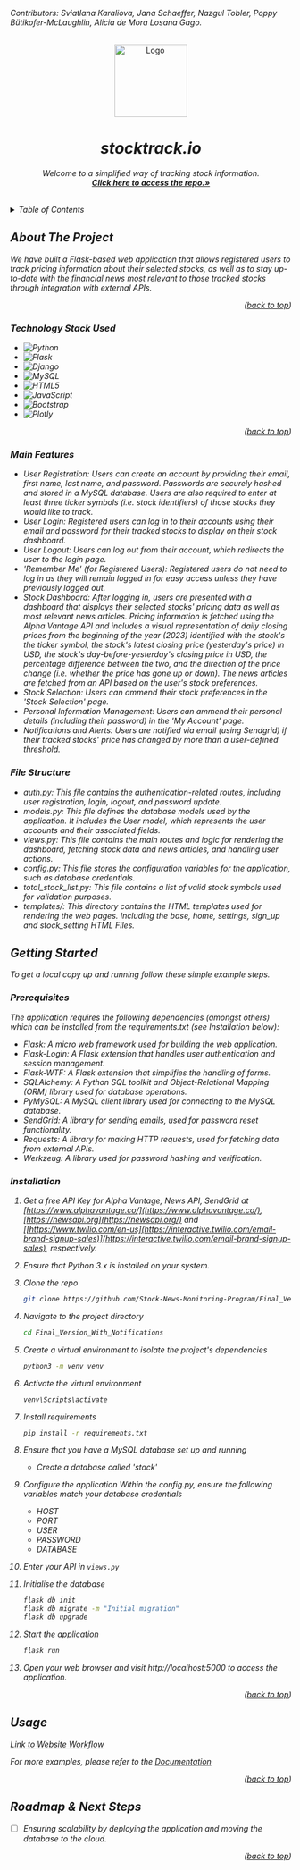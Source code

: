 </p><em>Contributors: Sviatlana Karaliova, Jana Schaeffer, Nazgul Tobler, Poppy Bütikofer-McLaughlin, Alicia de Mora Losana Gago.</em></p>

<!-- PROJECT LOGO -->
<br />
<div align="center">
  <a href="https://github.com/Stock-News-Monitoring-Program/Final_Version_With_Notifications">
    <img src="https://cdn.pixabay.com/photo/2020/05/21/22/23/logo-5203035_1280.png" alt="Logo" height="130">
  </a>
  <h1><em>stocktrack.io<em/></h1>
  <p align="center">
    Welcome to a simplified way of tracking stock information.
    <br />
    <a href="https://github.com/Stock-News-Monitoring-Program/Final_Version_With_Notifications"><strong>Click here to access the repo.»</strong></a>
    <br />
    <br />
  </p>
</div>

<!-- TABLE OF CONTENTS -->
<details>
  <summary>Table of Contents</summary>
  <ol>
    <li>
      <a href="#about-the-project">About The Project</a>
      <ul>
        <li><a href="#built-with">Technology Stack Used</a></li>
      </ul>
    </li>
    <li>
      <a href="#getting-started">Getting Started</a>
      <ul>
        <li><a href="#prerequisites">Prerequisites</a></li>
        <li><a href="#installation">Installation</a></li>
      </ul>
    </li>
    <li><a href="#usage">Usage</a></li>
    <li><a href="#roadmap">Roadmap</a></li>
  </ol>
</details>


<!-- ABOUT THE PROJECT -->
## About The Project

We have built a Flask-based web application that allows registered users to track pricing information about their selected stocks, as well as to stay up-to-date with the financial news most relevant to those tracked stocks through integration with external APIs.

<p align="right">(<a href="#readme-top">back to top</a>)</p>


### Technology Stack Used
* ![Python](https://img.shields.io/badge/python-3670A0?style=for-the-badge&logo=python&logoColor=ffdd54)
* ![Flask](https://img.shields.io/badge/flask-%23000.svg?style=for-the-badge&logo=flask&logoColor=white)
* ![Django](https://img.shields.io/badge/django-%23092E20.svg?style=for-the-badge&logo=django&logoColor=white)
* ![MySQL](https://img.shields.io/badge/mysql-%2300f.svg?style=for-the-badge&logo=mysql&logoColor=white)
* ![HTML5](https://img.shields.io/badge/html5-%23E34F26.svg?style=for-the-badge&logo=html5&logoColor=white)
* ![JavaScript](https://img.shields.io/badge/javascript-%23323330.svg?style=for-the-badge&logo=javascript&logoColor=%23F7DF1E)
* ![Bootstrap](https://img.shields.io/badge/Bootstrap-563D7C?style=for-the-badge&logo=bootstrap&logoColor=white)
* ![Plotly](https://img.shields.io/badge/-%20Plotly-orange)

<p align="right">(<a href="#readme-top">back to top</a>)</p>


### Main Features
* User Registration: Users can create an account by providing their email, first name, last name, and password. Passwords are securely hashed and stored in a MySQL database. Users are also required to enter at least three ticker symbols (i.e. stock identifiers) of those stocks they would like to track.
* User Login: Registered users can log in to their accounts using their email and password for their tracked stocks to display on their stock dashboard.
* User Logout: Users can log out from their account, which redirects the user to the login page.
* 'Remember Me' (for Registered Users): Registered users do not need to log in as they will remain logged in for easy access unless they have previously logged out.
* Stock Dashboard: After logging in, users are presented with a dashboard that displays their selected stocks' pricing data as well as most relevant news articles. Pricing information is fetched using the Alpha Vantage API and includes a visual representation of daily closing prices from the beginning of the year (2023) identified with the stock's the ticker symbol, the stock's latest closing price (yesterday's price) in USD, the stock's day-before-yesterday's closing price in USD, the percentage difference between the two, and the direction of the price change (i.e. whether the price has gone up or down). The news articles are fetched from an API based on the user's stock preferences.
* Stock Selection: Users can ammend their stock preferences in the 'Stock Selection' page.
* Personal Information Management: Users can ammend their personal details (including their password) in the 'My Account' page.
* Notifications and Alerts: Users are notified via email (using Sendgrid) if their tracked stocks' price has changed by more than a user-defined threshold.

### File Structure
* auth.py: This file contains the authentication-related routes, including user registration, login, logout, and password update.
* models.py: This file defines the database models used by the application. It includes the User model, which represents the user accounts and their associated fields.
* views.py: This file contains the main routes and logic for rendering the dashboard, fetching stock data and news articles, and handling user actions.
* config.py: This file stores the configuration variables for the application, such as database credentials.
* total_stock_list.py: This file contains a list of valid stock symbols used for validation purposes.
* templates/: This directory contains the HTML templates used for rendering the web pages. Including the base, home, settings, sign_up and stock_setting HTML Files. 


<!-- GETTING STARTED -->
## Getting Started

To get a local copy up and running follow these simple example steps.

### Prerequisites

The application requires the following dependencies (amongst others) which can be installed from the requirements.txt (see Installation below):


* Flask: A micro web framework used for building the web application.
* Flask-Login: A Flask extension that handles user authentication and session management.
* Flask-WTF: A Flask extension that simplifies the handling of forms.
* SQLAlchemy: A Python SQL toolkit and Object-Relational Mapping (ORM) library used for database operations.
* PyMySQL: A MySQL client library used for connecting to the MySQL database.
* SendGrid: A library for sending emails, used for password reset functionality.
* Requests: A library for making HTTP requests, used for fetching data from external APIs.
* Werkzeug: A library used for password hashing and verification.

### Installation

1. Get a free API Key for Alpha Vantage, News API, SendGrid at [https://www.alphavantage.co/](https://www.alphavantage.co/), [https://newsapi.org](https://newsapi.org/) and [[https://www.twilio.com/en-us](https://interactive.twilio.com/email-brand-signup-sales)](https://interactive.twilio.com/email-brand-signup-sales), respectively.

2. Ensure that Python 3.x is installed on your system.
3. Clone the repo
   ```sh
   git clone https://github.com/Stock-News-Monitoring-Program/Final_Version_With_Notifications.git
   ```
4. Navigate to the project directory
    ```sh
    cd Final_Version_With_Notifications
    ```
5. Create a virtual environment to isolate the project's dependencies
    ```sh
    python3 -m venv venv
    ```
6. Activate the virtual environment
    ```sh
    venv\Scripts\activate
    ```
7. Install requirements
   ```sh
   pip install -r requirements.txt
   ```
8. Ensure that you have a MySQL database set up and running
   * Create a database called 'stock'
9. Configure the application
   Within the config.py, ensure the following variables match your database credentials
    * HOST
    * PORT
    * USER
    * PASSWORD
    * DATABASE
   
10. Enter your API in `views.py`
11. Initialise the database
    ```sh
    flask db init
    flask db migrate -m "Initial migration"
    flask db upgrade
    ```
12. Start the application
    ```sh
    flask run
    ``` 
13. Open your web browser and visit http://localhost:5000 to access the application. 

<p align="right">(<a href="#readme-top">back to top</a>)</p>



<!-- USAGE EXAMPLES -->
## Usage

<a href="https://scribehow.com/embed/Workflow__qVAlhm1uSri_yBlJijAXIw?as=scrollable&skipIntro=true" target="_blank">Link to Website Workflow</a>



_For more examples, please refer to the [Documentation](https://example.com)_

<p align="right">(<a href="#readme-top">back to top</a>)</p>



<!-- ROADMAP -->
## Roadmap & Next Steps

- [ ] Ensuring scalability by deploying the application and moving the database to the cloud.

<p align="right">(<a href="#readme-top">back to top</a>)</p>

